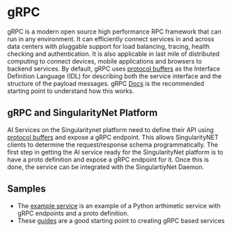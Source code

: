 # gRPC

gRPC is a modern open source high performance RPC framework that can run in any environment. It can efficiently connect services in and across data centers with pluggable support for load balancing, tracing, health checking and authentication. It is also applicable in last mile of distributed computing to connect devices, mobile applications and browsers to backend services. By default, gRPC uses <a href="https://developers.google.com/protocol-buffers/docs/reference/proto3-spec#service_definition" target="_blank">protocol buffers</a> as the Interface Definition Language (IDL) for describing both the service interface and the structure of the payload messages. gRPC <a href="https://grpc.io/docs/">Docs</a> is the recommended starting point to understand how this works.


## gRPC and SingularityNet Platform

AI Services on the Singularitynet platform need to define their API using <a href="https://developers.google.com/protocol-buffers/docs/reference/proto3-spec#service_definition" target="_blank">protocol buffers</a> and expose a gRPC endpoint. This allows SingularityNET clients to determine the request/response schema programmatically. The first step in getting the AI service ready for the SingularityNet platform is to have a proto definition and expose a gRPC endpoint for it. Once this is done, the service can be integrated with the SingulartiyNet Daemon.

## Samples

* The <a href="https://github.com/singnet/example-service/tree/master/service" target="_blank">example service</a> is an example of a Python arthimetic service with gRPC endpoints and a proto definition.
* These <a href="https://grpc.io/docs/guides/" target="_blank">guides</a> are a good starting point to creating gRPC based services